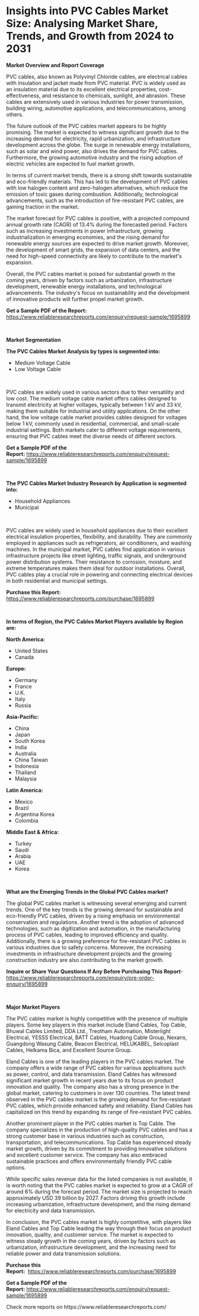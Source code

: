 <p><h1>Insights into PVC Cables Market Size: Analysing Market Share, Trends, and Growth from 2024 to 2031</h1></p><p><strong>Market Overview and Report Coverage</strong></p>
<p><p>PVC cables, also known as Polyvinyl Chloride cables, are electrical cables with insulation and jacket made from PVC material. PVC is widely used as an insulation material due to its excellent electrical properties, cost-effectiveness, and resistance to chemicals, sunlight, and abrasion. These cables are extensively used in various industries for power transmission, building wiring, automotive applications, and telecommunications, among others.</p><p>The future outlook of the PVC cables market appears to be highly promising. The market is expected to witness significant growth due to the increasing demand for electricity, rapid urbanization, and infrastructure development across the globe. The surge in renewable energy installations, such as solar and wind power, also drives the demand for PVC cables. Furthermore, the growing automotive industry and the rising adoption of electric vehicles are expected to fuel market growth.</p><p>In terms of current market trends, there is a strong shift towards sustainable and eco-friendly materials. This has led to the development of PVC cables with low halogen content and zero-halogen alternatives, which reduce the emission of toxic gases during combustion. Additionally, technological advancements, such as the introduction of fire-resistant PVC cables, are gaining traction in the market.</p><p>The market forecast for PVC cables is positive, with a projected compound annual growth rate (CAGR) of 13.4% during the forecasted period. Factors such as increasing investments in power infrastructure, growing industrialization in emerging economies, and the rising demand for renewable energy sources are expected to drive market growth. Moreover, the development of smart grids, the expansion of data centers, and the need for high-speed connectivity are likely to contribute to the market's expansion.</p><p>Overall, the PVC cables market is poised for substantial growth in the coming years, driven by factors such as urbanization, infrastructure development, renewable energy installations, and technological advancements. The industry's focus on sustainability and the development of innovative products will further propel market growth.</p></p>
<p><strong>Get a Sample PDF of the Report:</strong> <a href="https://www.reliableresearchreports.com/enquiry/request-sample/1695899">https://www.reliableresearchreports.com/enquiry/request-sample/1695899</a></p>
<p>&nbsp;</p>
<p><strong>Market Segmentation</strong></p>
<p><strong>The PVC Cables Market Analysis by types is segmented into:</strong></p>
<p><ul><li>Medium Voltage Cable</li><li>Low Voltage Cable</li></ul></p>
<p>&nbsp;</p>
<p><p>PVC cables are widely used in various sectors due to their versatility and low cost. The medium voltage cable market offers cables designed to transmit electricity at higher voltages, typically between 1 kV and 33 kV, making them suitable for industrial and utility applications. On the other hand, the low voltage cable market provides cables designed for voltages below 1 kV, commonly used in residential, commercial, and small-scale industrial settings. Both markets cater to different voltage requirements, ensuring that PVC cables meet the diverse needs of different sectors.</p></p>
<p><strong>Get a Sample PDF of the Report:</strong>&nbsp;<a href="https://www.reliableresearchreports.com/enquiry/request-sample/1695899">https://www.reliableresearchreports.com/enquiry/request-sample/1695899</a></p>
<p>&nbsp;</p>
<p><strong>The PVC Cables Market Industry Research by Application is segmented into:</strong></p>
<p><ul><li>Household Appliances</li><li>Municipal</li></ul></p>
<p>&nbsp;</p>
<p><p>PVC cables are widely used in household appliances due to their excellent electrical insulation properties, flexibility, and durability. They are commonly employed in appliances such as refrigerators, air conditioners, and washing machines. In the municipal market, PVC cables find application in various infrastructure projects like street lighting, traffic signals, and underground power distribution systems. Their resistance to corrosion, moisture, and extreme temperatures makes them ideal for outdoor installations. Overall, PVC cables play a crucial role in powering and connecting electrical devices in both residential and municipal settings.</p></p>
<p><strong>Purchase this Report:</strong>&nbsp; <a href="https://www.reliableresearchreports.com/purchase/1695899">https://www.reliableresearchreports.com/purchase/1695899</a></p>
<p>&nbsp;</p>
<p><strong>In terms of Region, the PVC Cables Market Players available by Region are:</strong></p>
<p>
    <p> <strong> North America: </strong>
        <ul>
            <li>United States</li>
            <li>Canada</li>
        </ul>
        </p> 
    <p> <strong> Europe: </strong>
        <ul>
            <li>Germany</li>
            <li>France</li>
            <li>U.K.</li>
            <li>Italy</li>
            <li>Russia</li>
        </ul>
        </p> 
    <p> <strong> Asia-Pacific: </strong>
        <ul>
            <li>China</li>
            <li>Japan</li>
            <li>South Korea</li>
            <li>India</li>
            <li>Australia</li>
            <li>China Taiwan</li>
            <li>Indonesia</li>
            <li>Thailand</li>
            <li>Malaysia</li>
        </ul>
        </p> 
    <p> <strong> Latin America: </strong>
        <ul>
            <li>Mexico</li>
            <li>Brazil</li>
            <li>Argentina Korea</li>
            <li>Colombia</li>
        </ul>
        </p> 
    <p> <strong> Middle East & Africa: </strong>
        <ul>
            <li>Turkey</li>
            <li>Saudi</li>
            <li>Arabia</li>
            <li>UAE</li>
            <li>Korea</li>
        </ul>
    </p>
    </p>
<p>&nbsp;</p>
<p><strong>What are the Emerging Trends in the Global PVC Cables market?</strong></p>
<p><p>The global PVC cables market is witnessing several emerging and current trends. One of the key trends is the growing demand for sustainable and eco-friendly PVC cables, driven by a rising emphasis on environmental conservation and regulations. Another trend is the adoption of advanced technologies, such as digitization and automation, in the manufacturing process of PVC cables, leading to improved efficiency and quality. Additionally, there is a growing preference for fire-resistant PVC cables in various industries due to safety concerns. Moreover, the increasing investments in infrastructure development projects and the growing construction industry are also contributing to the market growth.</p></p>
<p><strong>Inquire or Share Your Questions If Any Before Purchasing This Report</strong>- <a href="https://www.reliableresearchreports.com/enquiry/pre-order-enquiry/1695899">https://www.reliableresearchreports.com/enquiry/pre-order-enquiry/1695899</a></p>
<p>&nbsp;</p>
<p><strong>Major Market Players</strong></p>
<p><p>The PVC cables market is highly competitive with the presence of multiple players. Some key players in this market include Eland Cables, Top Cable, Bhuwal Cables Limited, DDA Ltd., Treotham Automation, Misterlight Electrical, YESSS Electrical, BATT Cables, Huadong Cable Group, Nexans, Guangdong Wasung Cable, Beacon Electrical, HELUKABEL, Selcoplast Cables, Helkama Bica, and Excellent Source Group.</p><p>Eland Cables is one of the leading players in the PVC cables market. The company offers a wide range of PVC cables for various applications such as power, control, and data transmission. Eland Cables has witnessed significant market growth in recent years due to its focus on product innovation and quality. The company also has a strong presence in the global market, catering to customers in over 130 countries. The latest trend observed in the PVC cables market is the growing demand for fire-resistant PVC cables, which provide enhanced safety and reliability. Eland Cables has capitalized on this trend by expanding its range of fire-resistant PVC cables.</p><p>Another prominent player in the PVC cables market is Top Cable. The company specializes in the production of high-quality PVC cables and has a strong customer base in various industries such as construction, transportation, and telecommunications. Top Cable has experienced steady market growth, driven by its commitment to providing innovative solutions and excellent customer service. The company has also embraced sustainable practices and offers environmentally friendly PVC cable options.</p><p>While specific sales revenue data for the listed companies is not available, it is worth noting that the PVC cables market is expected to grow at a CAGR of around 6% during the forecast period. The market size is projected to reach approximately USD 39 billion by 2027. Factors driving this growth include increasing urbanization, infrastructure development, and the rising demand for electricity and data transmission.</p><p>In conclusion, the PVC cables market is highly competitive, with players like Eland Cables and Top Cable leading the way through their focus on product innovation, quality, and customer service. The market is expected to witness steady growth in the coming years, driven by factors such as urbanization, infrastructure development, and the increasing need for reliable power and data transmission solutions.</p></p>
<p><strong>Purchase this Report:</strong>&nbsp;&nbsp;<a href="https://www.reliableresearchreports.com/purchase/1695899">https://www.reliableresearchreports.com/purchase/1695899</a></p>
<p></p>
<p><strong>Get a Sample PDF of the Report:</strong>&nbsp;<a href="https://www.reliableresearchreports.com/enquiry/request-sample/1695899">https://www.reliableresearchreports.com/enquiry/request-sample/1695899</a></p>
<p>Check more reports on https://www.reliableresearchreports.com/</p>